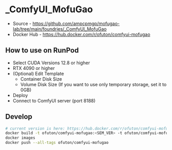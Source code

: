# _ComfyUI_MofuGao

- Source - <https://github.com/ampcpmgp/mofugao-lab/tree/main/foundries/_ComfyUI_MofuGao>
- Docker Hub - <https://hub.docker.com/r/ofuton/comfyui-mofugao>

## How to use on RunPod

- Select CUDA Versions 12.8 or higher
- RTX 4090 or higher
- (Optional) Edit Template
  - Container Disk Size
  - Volume Disk Size (If you want to use only temporary storage, set it to 0GB)
- Deploy
- Connect to ComfyUI server (port 8188)

## Develop

```bash
# current version is here: https://hub.docker.com/r/ofuton/comfyui-mofugao/tags
docker build -t ofuton/comfyui-mofugao:<SEM_VER> -t ofuton/comfyui-mofugao:latest .
docker images
docker push --all-tags ofuton/comfyui-mofugao
```
